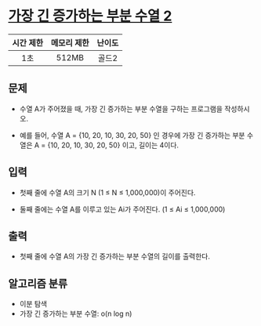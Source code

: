 # [가장 긴 증가하는 부분 수열 2](https://www.acmicpc.net/problem/12015)

| 시간 제한 | 메모리 제한 | 난이도 |
| :-------: | :---------: | :----: |
|    1초    |    512MB    | 골드2  |

## 문제

- 수열 A가 주어졌을 때, 가장 긴 증가하는 부분 수열을 구하는 프로그램을 작성하시오.

- 예를 들어, 수열 A = {10, 20, 10, 30, 20, 50} 인 경우에 가장 긴 증가하는 부분 수열은 A = {10, 20, 10, 30, 20, 50} 이고, 길이는 4이다.

## 입력

- 첫째 줄에 수열 A의 크기 N (1 ≤ N ≤ 1,000,000)이 주어진다.

- 둘째 줄에는 수열 A를 이루고 있는 Ai가 주어진다. (1 ≤ Ai ≤ 1,000,000)

## 출력

- 첫째 줄에 수열 A의 가장 긴 증가하는 부분 수열의 길이를 출력한다.

## 알고리즘 분류

- 이분 탐색
- 가장 긴 증가하는 부분 수열: o(n log n)
